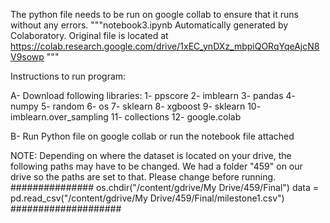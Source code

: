 The python file needs to be run on google collab to ensure that it runs without
any errors. """notebook3.ipynb
Automatically generated by Colaboratory.
Original file is located at
    https://colab.research.google.com/drive/1xEC_ynDXz_mbpiQORqYqeAjcN8V9sowp
"""

Instructions to run program:

A- Download following libraries:
	1- ppscore
	2- imblearn
	3- pandas
	4- numpy
	5- random
	6- os
	7- sklearn
	8- xgboost
	9- sklearn
	10- imblearn.over_sampling
	11- collections
	12- google.colab

B- Run Python file on google collab or run the notebook file attached

NOTE:
Depending on where the dataset is located on your drive, the following paths may have to be changed. We had a folder "459"
on our drive so the paths are set to that. Please change before running.
###############
os.chdir("/content/gdrive/My Drive/459/Final")
data = pd.read_csv("/content/gdrive/My Drive/459/Final/milestone1.csv")
####################
